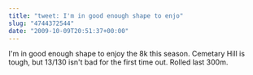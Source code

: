 ```yaml
---
title: "tweet: I'm in good enough shape to enjo"
slug: "4744372544"
date: "2009-10-09T20:51:37+00:00"
---
```

I'm in good enough shape to enjoy the 8k this season. Cemetary Hill is tough, but 13/130 isn't bad for the first time out. Rolled last 300m.